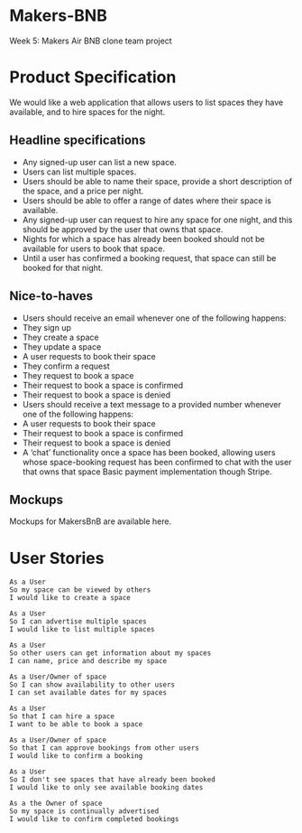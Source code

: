 # Makers-BNB
Week 5: Makers Air BNB clone team project

# Product Specification

We would like a web application that allows users to list spaces they have available, and to hire spaces for the night.

Headline specifications
------------------------
* Any signed-up user can list a new space.
* Users can list multiple spaces.
* Users should be able to name their space, provide a short description of the space, and a price per night.
* Users should be able to offer a range of dates where their space is available.
* Any signed-up user can request to hire any space for one night, and this should be approved by the user that owns that space.
* Nights for which a space has already been booked should not be available for users to book that space.
* Until a user has confirmed a booking request, that space can still be booked for that night.

Nice-to-haves
-----------------
* Users should receive an email whenever one of the following happens:
* They sign up
* They create a space
* They update a space
* A user requests to book their space
* They confirm a request
* They request to book a space
* Their request to book a space is confirmed
* Their request to book a space is denied
* Users should receive a text message to a provided number whenever one of the following happens:
* A user requests to book their space
* Their request to book a space is confirmed
* Their request to book a space is denied
* A ‘chat’ functionality once a space has been booked, allowing users whose space-booking request has been confirmed to chat with the user that owns that space
Basic payment implementation though Stripe.

Mockups
--------------------------
Mockups for MakersBnB are available here.

# User Stories 

````
As a User
So my space can be viewed by others
I would like to create a space

As a User
So I can advertise multiple spaces
I would like to list multiple spaces

As a User
So other users can get information about my spaces
I can name, price and describe my space

As a User/Owner of space
So I can show availability to other users
I can set available dates for my spaces

As a User
So that I can hire a space
I want to be able to book a space

As a User/Owner of space
So that I can approve bookings from other users
I would like to confirm a booking

As a User
So I don't see spaces that have already been booked
I would like to only see available booking dates

As a the Owner of space
So my space is continually advertised
I would like to confirm completed bookings

````

